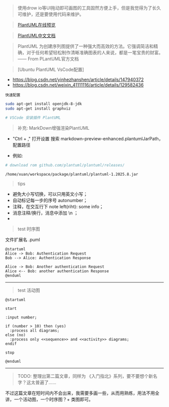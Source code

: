 > 使用drow io等UI拖动即可画图的工具固然方便上手，但是我觉得为了长久可维护，还是要使用代码来维护。

> [PlantUML在线预览](www.plantuml.com/plantuml)

> [PlantUML中文文档](https://plantuml.com/zh/)

> PlantUML 为创建序列图提供了一种强大而高效的方法。它强调简洁和精确，对于任何希望轻松制作清晰准确图表的人来说，都是一笔宝贵的财富。 —— From PLantUML官方文档

> [Ubuntu PlantUML VsCode配置]

- https://blog.csdn.net/yinhezhanshen/article/details/147940372
- https://blog.csdn.net/weixin_41111116/article/details/129582436

`快速配置`

```bash
sudo apt-get install openjdk-8-jdk
sudo apt-get install graphviz

# VSCode 安装插件 PlantUML
``` 

> 补充: MarkDown增强渲染PlantUML 

- "Ctrl + ," 打开设置 搜索 markdown-preview-enhanced.plantumlJarPath， 配置路径

- 例如:

```bash
# download rom github.com/plantuml/plantuml/releases/

/home/xuan/workspace/package/plantuml/plantuml-1.2025.8.jar
```

> tips

- 避免大小写切换，可以只用英文小写；
- 自动标记每一步的序号 autonumber；
- 注释，在交互行下 note left(riht): some info；
- 消息注释/换行，消息中添加 \n ；
- 
> test 时序图

文件扩展名 .puml

```plantuml
@startuml
Alice -> Bob: Authentication Request
Bob --> Alice: Authentication Response

Alice -> Bob: Another authentication Request
Alice <-- Bob: another authentication Response
@enduml
```

---

> test 活动图

```plantuml
@startuml

start

:input number;

if (number > 10) then (yes)
  :process all diagrams;
else (no)
  :process only <<sequence>> and <<activity>> diagrams;
endif

stop

@enduml
```

---

> TODO: 整理出第二篇文章，同样为 《入门指北》系列，要不要想个新名字？这太普遍了......

不过这篇文章在短时间内不会出来，我需要多画一些，从而用熟练，用法不用全讲，一个活动图，一个时序图？+ 类图即可。